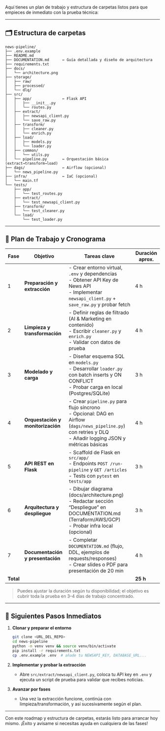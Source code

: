 Aquí tienes un plan de trabajo y estructura de carpetas listos para que empieces de inmediato con la prueba técnica:

---

## 🗂 Estructura de carpetas

```plaintext
news-pipeline/
├── .env.example
├── README.md
├── DOCUMENTATION.md      ← Guía detallada y diseño de arquitectura
├── requirements.txt
├── docs/
│   └── architecture.png
├── storage/
│   ├── raw/
│   ├── processed/
│   └── dlq/
├── src/
│   ├── app/              ← Flask API
│   │   ├── __init__.py
│   │   └── routes.py
│   ├── extract/
│   │   ├── newsapi_client.py
│   │   └── save_raw.py
│   ├── transform/
│   │   ├── cleaner.py
│   │   └── enrich.py
│   ├── load/
│   │   ├── models.py
│   │   └── loader.py
│   ├── common/
│   │   └── utils.py
│   └── pipeline.py       ← Orquestación básica (extract→transform→load)
├── dags/                 ← Airflow (opcional)
│   └── news_pipeline.py
├── infra/                ← IaC (opcional)
│   └── main.tf
└── tests/
    ├── app/
    │   └── test_routes.py
    ├── extract/
    │   └── test_newsapi_client.py
    ├── transform/
    │   └── test_cleaner.py
    └── load/
        └── test_loader.py
```

---

## 🚀 Plan de Trabajo y Cronograma

| Fase      | Objetivo                          | Tareas clave                                                                                                                                                    | Duración aprox. |
| --------- | --------------------------------- | --------------------------------------------------------------------------------------------------------------------------------------------------------------- | --------------- |
| 1         | **Preparación y extracción**      | - Crear entorno virtual, `.env` y dependencias<br>- Obtener API Key de News API<br>- Implementar `newsapi_client.py` + `save_raw.py` y probar fetch             | 4 h             |
| 2         | **Limpieza y transformación**     | - Definir reglas de filtrado (AI & Marketing en contenido)<br>- Escribir `cleaner.py` y `enrich.py`<br>- Validar con datos de prueba                            | 4 h             |
| 3         | **Modelado y carga**              | - Diseñar esquema SQL en `models.py`<br>- Desarrollar `loader.py` con batch inserts y ON CONFLICT<br>- Probar carga en local (Postgres/SQLite)                  | 3 h             |
| 4         | **Orquestación y monitorización** | - Crear `pipeline.py` para flujo síncrono<br>- Opcional: DAG en Airflow (`dags/news_pipeline.py`) con retries y DLQ<br>- Añadir logging JSON y métricas básicas | 4 h             |
| 5         | **API REST en Flask**             | - Scaffold de Flask en `src/app/`<br>- Endpoints `POST /run-pipeline` y `GET /articles`<br>- Tests con `pytest` en `tests/app`                                  | 3 h             |
| 6         | **Arquitectura y despliegue**     | - Dibujar diagrama (docs/architecture.png)<br>- Redactar sección “Despliegue” en DOCUMENTATION.md (Terraform/AWS/GCP)<br>- Probar infra local (opcional)        | 3 h             |
| 7         | **Documentación y presentación**  | - Completar `DOCUMENTATION.md` (flujo, DDL, ejemplos de requests/responses)<br>- Crear slides o PDF para presentación de 20 min                                 | 4 h             |
| **Total** |                                   |                                                                                                                                                                 | **25 h**        |

> Puedes ajustar la duración según tu disponibilidad; el objetivo es cubrir toda la prueba en 3–4 días de trabajo concentrado.

---

## 🎯 Siguientes Pasos Inmediatos

1. **Clonar y preparar el entorno**

   ```bash
   git clone <URL_DEL_REPO>
   cd news-pipeline
   python -m venv venv && source venv/bin/activate
   pip install -r requirements.txt
   cp .env.example .env  # añade tu NEWSAPI_KEY, DATABASE_URL...
   ```

2. **Implementar y probar la extracción**

   * Abre `src/extract/newsapi_client.py`, coloca tu API key en `.env` y ejecuta un script de prueba para validar que recibes noticias.

3. **Avanzar por fases**

   * Una vez la extracción funcione, continúa con limpieza/transformación, y así sucesivamente según el plan.

---

Con este roadmap y estructura de carpetas, estarás listo para arrancar hoy mismo. ¡Éxito y avísame si necesitas ayuda en cualquiera de las fases!

